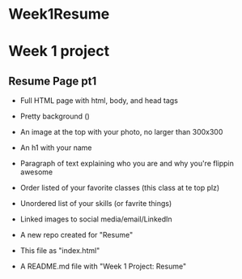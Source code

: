 # Week1Resume

# Week 1 project

## Resume Page pt1

- Full HTML page with html, body, and head tags
- Pretty background ()
- An image at the top with your photo, no larger than 300x300
- An h1 with your name
- Paragraph of text explaining who you are and why you're flippin awesome

- Order listed of your favorite classes (this class at te top plz)
- Unordered list of your skills (or favrite things)

- Linked images to social media/email/LinkedIn

- A new repo created for "Resume"
- This file as "index.html"
- A README.md file with "Week 1 Project: Resume"
